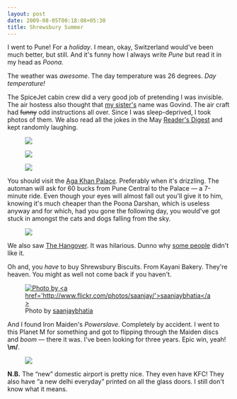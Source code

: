 ```yaml
---
layout: post
date: 2009-08-05T00:18:08+05:30
title: Shrewsbury Summer
---
```


I went to Pune! For a *holiday*. I mean, okay, Switzerland would've been much better, but still. And it's funny how I always write *Pune* but read it in my head as *Poona*.

The weather was *awesome*. The day temperature was 26 degrees. *Day temperature!*

The SpiceJet cabin crew did a very good job of pretending I was invisible. The air hostess also thought that [my sister's][sisblog] name was Govind. The air craft had <del>funny</del> odd instructions all over. Since I was sleep-deprived, I took photos of them. We also read all the jokes in the May [Reader's Digest][rd] and kept randomly laughing.

<figure>
	<a href="https://lh6.googleusercontent.com/-roAupVu9AUc/Ufqvutg5pUI/AAAAAAAAAuU/3RX64lR_C80/s628/DSC07445%2520SpiceJet%2520Door%2520Label.jpg">
		<img src="https://lh6.googleusercontent.com/-roAupVu9AUc/Ufqvutg5pUI/AAAAAAAAAuU/3RX64lR_C80/s628/DSC07445%2520SpiceJet%2520Door%2520Label.jpg">
	</a>
</figure>

<figure>
	<a href="https://lh6.googleusercontent.com/-OIAzQkzFPQ0/UfqvuoOlE6I/AAAAAAAAAuQ/YLC1gA3i4lA/s648/DSC07450-SpiceJet-Safety-Manual.jpg">
		<img src="https://lh6.googleusercontent.com/-OIAzQkzFPQ0/UfqvuoOlE6I/AAAAAAAAAuQ/YLC1gA3i4lA/s648/DSC07450-SpiceJet-Safety-Manual.jpg">
	</a>
</figure>

<figure>
	<a href="https://lh4.googleusercontent.com/-GB04mCdR8FY/Ufqvvcf8y6I/AAAAAAAAAug/ni0tAt8kTfk/s648/DSC07657-Spice-Jet-Flotation.jpg">
		<img src="https://lh4.googleusercontent.com/-GB04mCdR8FY/Ufqvvcf8y6I/AAAAAAAAAug/ni0tAt8kTfk/s648/DSC07657-Spice-Jet-Flotation.jpg">
	</a>
</figure>

You should visit the [Aga Khan Palace][aga]. Preferably when it's drizzling. The automan will ask for 60 bucks from Pune Central to the Palace — a 7-minute ride. Even though your eyes will almost fall out you'll give it to him, knowing it's much cheaper than the Poona Darshan, which is useless anyway and for which, had you gone the following day, you would've got stuck in amongst the cats and dogs falling from the sky.

<figure>
	<a href="https://lh4.googleusercontent.com/-guNWSFjLTYQ/UfqvvKc9nEI/AAAAAAAAAuo/axwWuK1S7vg/s648/DSC07519-Aga-Khan-Palace-Hedge.jpg">
		<img src="https://lh4.googleusercontent.com/-guNWSFjLTYQ/UfqvvKc9nEI/AAAAAAAAAuo/axwWuK1S7vg/s648/DSC07519-Aga-Khan-Palace-Hedge.jpg">
	</a>
</figure>

We also saw [The Hangover][hangover]. It was hilarious. Dunno why [some people][sancho] didn't like it.

Oh and, you *have* to buy Shrewsbury Biscuits. From Kayani Bakery. They're heaven. You might as well not come back if you haven't.

<figure>
	<a href="http://farm4.static.flickr.com/3131/2846142958_8ea6128baf.jpg">
		<img src="http://farm4.static.flickr.com/3131/2846142958_8ea6128baf.jpg" alt="Photo by <a href='http://www.flickr.com/photos/saanjay/'>saanjaybhatia</a>">
	</a>
	<figcaption>Photo by <a href='http://www.flickr.com/photos/saanjay/'>saanjaybhatia</a></figcaption>
</figure>

And I found Iron Maiden's *Powerslave*. Completely by accident. I went to this Planet M for something and got to flipping through the Maiden discs and *boom* — there it was. I've been looking for three years. Epic win, yeah! **\m/**.

<figure>
	<a href="https://lh3.googleusercontent.com/-gVaXO5v3XGk/UfqvvwOtMuI/AAAAAAAAAus/B2w0tqvMCKo/s648/DSC07681%2520Iron%2520Maiden%2520-%2520Powerslave.jpg">
		<img src="https://lh3.googleusercontent.com/-gVaXO5v3XGk/UfqvvwOtMuI/AAAAAAAAAus/B2w0tqvMCKo/s648/DSC07681%2520Iron%2520Maiden%2520-%2520Powerslave.jpg">
	</a>
</figure>

**N.B.** The “new” domestic airport is pretty nice. They even have KFC! They also have “a new delhi everyday” printed on all the glass doors. I still don't know what it means.

[sisblog]: http://partingthesilk.blogspot.com/
[rd]: http://en.wikipedia.org/wiki/Reader%27s_digest
[aga]: http://en.wikipedia.org/wiki/Aga_Khan_Palace
[hangover]: http://www.imdb.com/title/tt1119646/
[sancho]: http://sancharib.wordpress.com/2009/07/04/jimmy-choo-stilettoes-anyone/